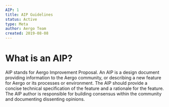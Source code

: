 ```yaml
---
AIP: 1
title: AIP Guidelines
status: Active
type: Meta
author: Aergo Team
created: 2019-08-08
---
```


# What is an AIP?

AIP stands for Aergo Improvement Proposal. An AIP is a design document providing information to the Aergo community, or describing a new feature for Aergo or its processes or environment. The AIP should provide a concise technical specification of the feature and a rationale for the feature. The AIP author is responsible for building consensus within the community and documenting dissenting opinions.

